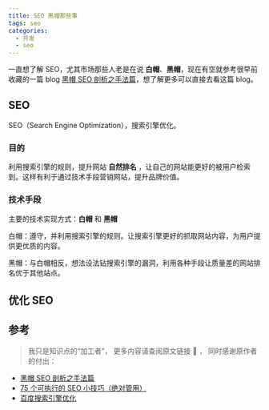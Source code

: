 ```yaml
---
title: SEO 黑帽那些事
tags: seo
categories:
  - 开发
  - seo
---
```


一直想了解 SEO，尤其市场那些人老是在说 **白帽**、**黑帽**，现在有空就参考很早前收藏的一篇 blog [黑帽 SEO 剖析之手法篇](https://thief.one/2017/09/28/1/)，想了解更多可以直接去看这篇 blog。

## SEO

SEO（Search Engine Optimization），搜索引擎优化。

### 目的

利用搜索引擎的规则，提升网站 **自然排名** ，让自己的网站能更好的被用户检索到。这样有利于通过技术手段营销网站，提升品牌价值。

### 技术手段

主要的技术实现方式：**白帽** 和 **黑帽**

白帽：遵守，并利用搜索引擎的规则。让搜索引擎更好的抓取网站内容，为用户提供更优质的内容。

黑帽：与白帽相反，想法设法钻搜索引擎的漏洞，利用各种手段让质量差的网站排名优于其他站点。

## 优化 SEO

## 参考

> 我只是知识点的“加工者”， 更多内容请查阅原文链接 :thought_balloon: ， 同时感谢原作者的付出：

- [黑帽 SEO 剖析之手法篇](https://thief.one/2017/09/28/1/)
- [75 个可执行的 SEO 小技巧（绝对管用）](https://ahrefs.com/blog/zh/seo-tips/)
- [百度搜索引擎优化](https://openweb.baidu.com/doc/seo/search-engine-principle.html)
